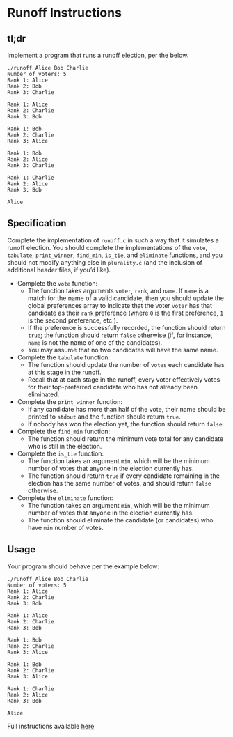 # Runoff Instructions


## tl;dr
Implement a program that runs a runoff election, per the below.
```
./runoff Alice Bob Charlie
Number of voters: 5
Rank 1: Alice
Rank 2: Bob
Rank 3: Charlie

Rank 1: Alice
Rank 2: Charlie
Rank 3: Bob

Rank 1: Bob
Rank 2: Charlie
Rank 3: Alice

Rank 1: Bob
Rank 2: Alice
Rank 3: Charlie

Rank 1: Charlie
Rank 2: Alice
Rank 3: Bob

Alice
```


## Specification
Complete the implementation of `runoff.c` in such a way that it simulates a runoff election. You should complete the implementations of the `vote`, `tabulate`, `print_winner`, `find_min`, `is_tie`, and `eliminate` functions, and you should not modify anything else in `plurality.c` (and the inclusion of additional header files, if you’d like).
- Complete the `vote` function:
    - The function takes arguments `voter`, `rank`, and `name`. If `name` is a match for the name of a valid candidate, then you should update the global preferences array to indicate that the voter `voter` has that candidate as their `rank` preference (where `0` is the first preference, `1` is the second preference, etc.).
    - If the preference is successfully recorded, the function should return `true`; the function should return `false` otherwise (if, for instance, `name` is not the name of one of the candidates).
    - You may assume that no two candidates will have the same name.
- Complete the `tabulate` function:
    - The function should update the number of `votes` each candidate has at this stage in the runoff.
    - Recall that at each stage in the runoff, every voter effectively votes for their top-preferred candidate who has not already been eliminated.
- Complete the `print_winner` function:
    - If any candidate has more than half of the vote, their name should be printed to `stdout` and the function should return `true`.
    - If nobody has won the election yet, the function should return `false`.
- Complete the `find_min` function:
    - The function should return the minimum vote total for any candidate who is still in the election.
- Complete the `is_tie` function:
    - The function takes an argument `min`, which will be the minimum number of votes that anyone in the election currently has.
    - The function should return `true` if every candidate remaining in the election has the same number of votes, and should return `false` otherwise.
- Complete the `eliminate` function:
    - The function takes an argument `min`, which will be the minimum number of votes that anyone in the election currently has.
    - The function should eliminate the candidate (or candidates) who have `min` number of votes.


## Usage
Your program should behave per the example below:

```
./runoff Alice Bob Charlie
Number of voters: 5
Rank 1: Alice
Rank 2: Charlie
Rank 3: Bob

Rank 1: Alice
Rank 2: Charlie
Rank 3: Bob

Rank 1: Bob
Rank 2: Charlie
Rank 3: Alice

Rank 1: Bob
Rank 2: Charlie
Rank 3: Alice

Rank 1: Charlie
Rank 2: Alice
Rank 3: Bob

Alice
```


Full instructions available [here](https://cs50.harvard.edu/x/2020/psets/3/runoff/)